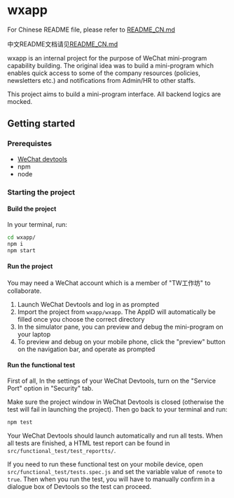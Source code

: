 # wxapp

For Chinese README file, please refer to [README_CN.md](https://github.com/awesome-devops-hub/wxapp/blob/master/README_CN.md)

中文README文档请见[README_CN.md](https://github.com/awesome-devops-hub/wxapp/blob/master/README_CN.md)

wxapp is an internal project for the purpose of WeChat mini-program capability building. The original idea was to build a mini-program which enables quick access to some of the company resources (policies, newsletters etc.) and notifications from Admin/HR to other staffs. 

This project aims to build a mini-program interface. All backend logics are mocked. 


## Getting started

### Prerequistes

- [WeChat devtools](https://developers.weixin.qq.com/miniprogram/dev/devtools/download.html)
- npm
- node

### Starting the project

#### Build the project

In your terminal, run: 
```bash
cd wxapp/
npm i
npm start
```

#### Run the project

You may need a WeChat account which is a member of "TW工作坊" to collaborate. 

1. Launch WeChat Devtools and log in as prompted
1. Import the project from `wxapp/wxapp`. The AppID will automatically be filled once you choose the correct directory
1. In the simulator pane, you can preview and debug the mini-program on your laptop
1. To preview and debug on your mobile phone, click the "preview" button on the navigation bar, and operate as prompted

#### Run the functional test

First of all, In the settings of your WeChat Devtools, turn on the "Service Port" option in "Security" tab. 

Make sure the project window in WeChat Devtools is closed (otherwise the test will fail in launching the project). Then go back to your terminal and run: 
```bash
npm test
```
Your WeChat Devtools should launch automatically and run all tests. When all tests are finished, a HTML test report can be found in `src/functional_test/test_reportts/`. 

If you need to run these functional test on your mobile device, open `src/functional_test/tests.spec.js` and set the variable value of `remote` to `true`. Then when you run the test, you will have to manually confirm in a dialogue box of Devtools so the test can proceed. 
